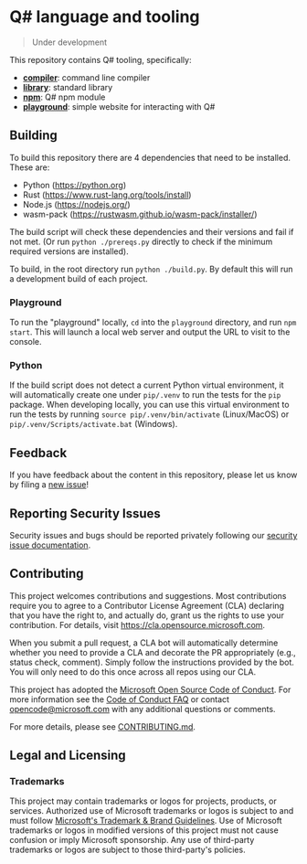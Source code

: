 # Q# language and tooling

> Under development

This repository contains Q# tooling, specifically:

- **[compiler](./compiler/qsc/)**: command line compiler
- **[library](./library/)**: standard library
- **[npm](./npm/)**: Q# npm module
- **[playground](./playground/)**: simple website for interacting with Q#

## Building

To build this repository there are 4 dependencies that need to be installed. These are:

- Python (<https://python.org>)
- Rust (<https://www.rust-lang.org/tools/install>)
- Node.js (<https://nodejs.org/>)
- wasm-pack (<https://rustwasm.github.io/wasm-pack/installer/>)

The build script will check these dependencies and their versions and fail if not met. (Or run
`python ./prereqs.py` directly to check if the minimum required versions are installed).

To build, in the root directory run `python ./build.py`. By default this will run a development
build of each project.

### Playground

To run the "playground" locally, `cd` into the `playground` directory, and run `npm start`.
This will launch a local web server and output the URL to visit to the console.

### Python

If the build script does not detect a current Python virtual environment, it will automatically create
one under `pip/.venv` to run the tests for the `pip` package. When developing locally,
you can use this virtual environment to run the tests by running `source pip/.venv/bin/activate`
(Linux/MacOS) or `pip/.venv/Scripts/activate.bat` (Windows).

## Feedback

If you have feedback about the content in this repository, please let us know by filing a [new issue](https://github.com/microsoft/qsharp/issues/new/choose)!

## Reporting Security Issues

Security issues and bugs should be reported privately following our [security issue documentation](./SECURITY.md#reporting-security-issues).

## Contributing

This project welcomes contributions and suggestions. Most contributions require you to agree to a
Contributor License Agreement (CLA) declaring that you have the right to, and actually do, grant us
the rights to use your contribution. For details, visit <https://cla.opensource.microsoft.com>.

When you submit a pull request, a CLA bot will automatically determine whether you need to provide
a CLA and decorate the PR appropriately (e.g., status check, comment). Simply follow the instructions
provided by the bot. You will only need to do this once across all repos using our CLA.

This project has adopted the [Microsoft Open Source Code of Conduct](https://opensource.microsoft.com/codeofconduct/).
For more information see the [Code of Conduct FAQ](https://opensource.microsoft.com/codeofconduct/faq/) or
contact [opencode@microsoft.com](mailto:opencode@microsoft.com) with any additional questions or comments.

For more details, please see [CONTRIBUTING.md](./CONTRIBUTING.md).

## Legal and Licensing

### Trademarks

This project may contain trademarks or logos for projects, products, or services. Authorized use of Microsoft
trademarks or logos is subject to and must follow
[Microsoft's Trademark & Brand Guidelines](https://www.microsoft.com/en-us/legal/intellectualproperty/trademarks/usage/general).
Use of Microsoft trademarks or logos in modified versions of this project must not cause confusion
or imply Microsoft sponsorship. Any use of third-party trademarks or logos are subject to those
third-party's policies.
